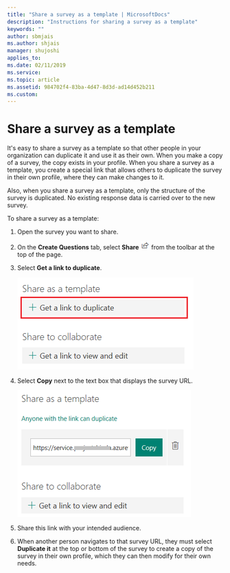```yaml
---
title: "Share a survey as a template | MicrosoftDocs"
description: "Instructions for sharing a survey as a template"
keywords: ""
author: sbmjais
ms.author: shjais
manager: shujoshi
applies_to: 
ms.date: 02/11/2019
ms.service: 
ms.topic: article
ms.assetid: 984702f4-83ba-4d47-8d3d-ad14d452b211
ms.custom: 
---
```

# Share a survey as a template

It's easy to share a survey as a template so that other people in your organization can duplicate it and use it as their own. When you make a copy of a survey, the copy exists in your profile. When you share a survey as a template, you create a special link that allows others to duplicate the survey in their own profile, where they can make changes to it. 

Also, when you share a survey as a template, only the structure of the survey is duplicated. No existing response data is carried over to the new survey. 

To share a survey as a template:

1.  Open the survey you want to share.

2.  On the **Create Questions** tab, select **Share** ![share the survey](media/share-survey.png "Share the survey") from the toolbar at the top of the page.

3.  Select **Get a link to duplicate**.

    ![get the link to share the survey as template](media/get-survey-duplicate-link.png "Get the link to share the survey as template")  

4.  Select **Copy** next to the text box that displays the survey URL.

    ![link to share the survey as template](media/survey-duplicate-link.png "Link to share the survey as template")  

5.  Share this link with your intended audience.

6.  When another person navigates to that survey URL, they must select **Duplicate it** at the top or bottom of the survey to create a copy of the survey in their own profile, which they can then modify for their own needs.

